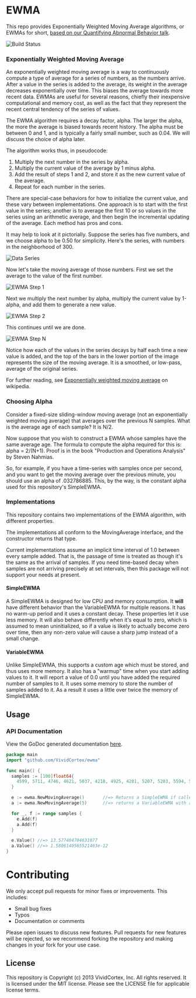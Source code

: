# EWMA

This repo provides Exponentially Weighted Moving Average algorithms, or EWMAs for short, [based on our
Quantifying Abnormal Behavior talk](https://vividcortex.com/blog/2013/07/23/a-fast-go-library-for-exponential-moving-averages/).

![Build Status](https://circleci.com/gh/VividCortex/moving_average.png?circle-token=1459fa37f9ca0e50cef05d1963146d96d47ea523)

### Exponentially Weighted Moving Average

An exponentially weighted moving average is a way to continuously compute a type of
average for a series of numbers, as the numbers arrive. After a value in the series is
added to the average, its weight in the average decreases exponentially over time. This
biases the average towards more recent data. EWMAs are useful for several reasons, chiefly
their inexpensive computational and memory cost, as well as the fact that they represent
the recent central tendency of the series of values.

The EWMA algorithm requires a decay factor, alpha. The larger the alpha, the more the average
is biased towards recent history. The alpha must be between 0 and 1, and is typically
a fairly small number, such as 0.04. We will discuss the choice of alpha later.

The algorithm works thus, in pseudocode:

1. Multiply the next number in the series by alpha.
2. Multiply the current value of the average by 1 minus alpha.
3. Add the result of steps 1 and 2, and store it as the new current value of the average.
4. Repeat for each number in the series.

There are special-case behaviors for how to initialize the current value, and these vary
between implementations. One approach is to start with the first value in the series;
another is to average the first 10 or so values in the series using an arithmetic average,
and then begin the incremental updating of the average. Each method has pros and cons.

It may help to look at it pictorially. Suppose the series has five numbers, and we choose
alpha to be 0.50 for simplicity. Here's the series, with numbers in the neighborhood of 300.

![Data Series](http://f.cl.ly/items/2W0I230b3b1B3p3o181O/data%20series.png)

Now let's take the moving average of those numbers. First we set the average to the value
of the first number.

![EWMA Step 1](http://f.cl.ly/items/003E0i1T1H2t373n3L3g/ewma-1.png)

Next we multiply the next number by alpha, multiply the current value by 1-alpha, and add
them to generate a new value.

![EWMA Step 2](http://f.cl.ly/items/2W2Z0b3J18122y1F3F2u/ewma-2.png)

This continues until we are done.

![EWMA Step N](http://f.cl.ly/items/0R3Y2V2o1t2Q1B082L3c/ewma.png)

Notice how each of the values in the series decays by half each time a new value
is added, and the top of the bars in the lower portion of the image represents the
size of the moving average. It is a smoothed, or low-pass, average of the original
series.

For further reading, see [Exponentially weighted moving average](http://en.wikipedia.org/wiki/Moving_average#Exponential_moving_average) on wikipedia.

### Choosing Alpha

Consider a fixed-size sliding-window moving average (not an exponentially weighted moving average)
that averages over the previous N samples. What is the average age of each sample? It is N/2.

Now suppose that you wish to construct a EWMA whose samples have the same average age. The formula
to compute the alpha required for this is: alpha = 2/(N+1). Proof is in the book
"Production and Operations Analysis" by Steven Nahmias.

So, for example, if you have a time-series with samples once per second, and you want to get the
moving average over the previous minute, you should use an alpha of .032786885. This, by the way,
is the constant alpha used for this repository's SimpleEWMA.

### Implementations

This repository contains two implementations of the EWMA algorithm, with different properties.

The implementations all conform to the MovingAverage interface, and the constructor returns
that type.

Current implementations assume an implicit time interval of 1.0 between every sample added.
That is, the passage of time is treated as though it's the same as the arrival of samples.
If you need time-based decay when samples are not arriving precisely at set intervals, then
this package will not support your needs at present.

#### SimpleEWMA

A SimpleEWMA is designed for low CPU and memory consumption. It **will** have different behavior than the VariableEWMA
for multiple reasons. It has no warm-up period and it uses a constant
decay.  These properties let it use less memory.  It will also behave
differently when it's equal to zero, which is assumed to mean
uninitialized, so if a value is likely to actually become zero over time,
then any non-zero value will cause a sharp jump instead of a small change.

#### VariableEWMA

Unlike SimpleEWMA, this supports a custom age which must be stored, and thus uses more memory.
It also has a "warmup" time when you start adding values to it. It will report a value of 0.0
until you have added the required number of samples to it. It uses some memory to store the
number of samples added to it. As a result it uses a little over twice the memory of SimpleEWMA.

## Usage

### API Documentation

View the GoDoc generated documentation [here](http://godoc.org/github.com/VividCortex/ewma).

```go
package main
import "github.com/VividCortex/ewma"

func main() {
  samples := [100]float64{
    4599, 5711, 4746, 4621, 5037, 4218, 4925, 4281, 5207, 5203, 5594, 5149,
  }

  e := ewma.NewMovingAverage()       //=> Returns a SimpleEWMA if called without params
  a := ewma.NewMovingAverage(5)      //=> returns a VariableEWMA with a decay of 2 / (5 + 1)

  for _, f := range samples {
    e.Add(f)
    a.Add(f)
  }

  e.Value() //=> 13.577404704631077
  a.Value() //=> 1.5806140565521463e-12
}
```

Contributing
===
We only accept pull requests for minor fixes or improvements. This includes:

* Small bug fixes
* Typos
* Documentation or comments

Please open issues to discuss new features. Pull requests for new features will be rejected,
so we recommend forking the repository and making changes in your fork for your use case.

## License

This repository is Copyright (c) 2013 VividCortex, Inc. All rights reserved.
It is licensed under the MIT license. Please see the LICENSE file for applicable license terms.
